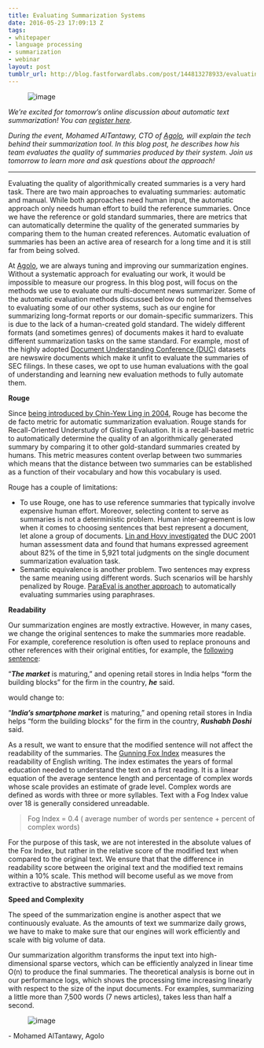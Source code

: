 ```yaml
---
title: Evaluating Summarization Systems
date: 2016-05-23 17:09:13 Z
tags:
- whitepaper
- language processing
- summarization
- webinar
layout: post
tumblr_url: http://blog.fastforwardlabs.com/post/144813278933/evaluating-summarization-systems
---
```


<figure data-orig-width="1300" data-orig-height="863" class="tmblr-full"><img src="http://68.media.tumblr.com/d879f22c1b7be3467b606c8aa8f7cfb6/tumblr_inline_o7n3a6bf5R1ta78fg_540.jpg" alt="image" data-orig-width="1300" data-orig-height="863"/></figure><p><i>We’re excited for tomorrow’s online discussion about automatic text summarization! You can <a href="https://textsummarizationwebinar.splashthat.com/">register here</a>. </i></p><p><i>During the event, Mohamed AlTantawy, CTO of <a href="http://www.agolo.com">Agolo</a>, will explain the tech behind their summarization tool. In this blog post, he describes how his team evaluates the quality of summaries produced by their system. Join us tomorrow to learn more and ask questions about the approach!</i></p><hr><p>Evaluating the quality of algorithmically created summaries is a very hard task. There are two main approaches to evaluating summaries: automatic and manual. While both approaches need human input, the automatic approach only needs human effort to build the reference summaries. Once we have the reference or gold standard summaries, there are metrics that can automatically determine the quality of the generated summaries by comparing them to the human created references. Automatic evaluation of summaries has been an active area of research for a long time and it is still far from being solved.<br/></p><p>At <a href="http://www.agolo.com">Agolo</a>, we are always tuning and improving our summarization engines. Without a systematic approach for evaluating our work, it would be impossible to measure our progress. In this blog post, will focus on the methods we use to evaluate our multi-document news summarizer. Some of the automatic evaluation methods discussed below do not lend themselves to evaluating some of our other systems, such as our engine for summarizing long-format reports or our domain-specific summarizers. This is due to the lack of a human-created gold standard. The widely different formats (and sometimes genres) of documents makes it hard to evaluate different summarization tasks on the same standard. For example, most of the highly adopted <a href="http://duc.nist.gov/">Document Understanding Conference (DUC)</a> datasets are newswire documents which make it unfit to evaluate the summaries of SEC filings. In these cases, we opt to use human evaluations with the goal of understanding and learning new evaluation methods to fully automate them.  </p><!-- more --><p><b>Rouge</b></p><p><b></b></p><p>Since <a href="https://scholar.google.com/citations?view_op=view_citation&amp;hl=en&amp;user=cDF07aYAAAAJ&amp;citation_for_view=cDF07aYAAAAJ:u5HHmVD_uO8C">being introduced by Chin-Yew Ling in 2004</a>, Rouge has become the de facto metric for automatic summarization evaluation. Rouge stands for Recall-Oriented Understudy of Gisting Evaluation. It is a recall-based metric to automatically determine the quality of an algorithmically generated summary by comparing it to other gold-standard summaries created by humans. This metric measures content overlap between two summaries which means that the distance between two summaries can be established as a function of their vocabulary and how this vocabulary is used.</p><p>Rouge has a couple of limitations:</p><ul><li>To use Rouge, one has to use reference summaries that typically involve expensive human effort. Moreover, selecting content to serve as summaries is not a deterministic problem. Human inter-agreement is low when it comes to choosing sentences that best represent a document, let alone a group of documents. <a href="https://scholar.google.com/citations?view_op=view_citation&amp;hl=en&amp;user=cDF07aYAAAAJ&amp;citation_for_view=cDF07aYAAAAJ:eQOLeE2rZwMC">Lin and Hovy investigated</a> the DUC 2001 human assessment data and found that humans expressed agreement about 82% of the time in 5,921 total judgments on the single document summarization evaluation task.  <br/></li><li>Semantic equivalence is another problem. Two sentences may express the same meaning using different words. Such scenarios will be harshly penalized by Rouge. <a href="http://research.microsoft.com/apps/pubs/default.aspx?id=69253">ParaEval is another approach</a> to automatically evaluating summaries using paraphrases. <br/></li></ul><p><b>Readability</b></p><p>Our summarization engines are mostly extractive. However, in many cases, we change the original sentences to make the summaries more readable. For example, coreference resolution is often used to replace pronouns and other references with their original entities, for example, the <a href="http://br.advfn.com/noticias/DJN/2016/artigo/70059200">following sentence</a>:<b><br/></b></p><p>“<i><b>The market</b></i> is maturing,” and opening retail stores in India helps “form the building blocks” for the firm in the country, <b><i>he</i></b> said.</p><p>would change to:</p><p>“<b><i>India&rsquo;s smartphone market</i></b> is maturing,” and opening retail stores in India helps “form the building blocks” for the firm in the country, <b><i>Rushabh Doshi</i></b> said.</p><p>As a result, we want to ensure that the modified sentence will not affect the readability of the summaries. The <a href="https://en.wikipedia.org/wiki/Gunning_fog_index">Gunning Fox Index</a> measures the readability of English writing. The index estimates the years of formal education needed to understand the text on a first reading. It is a linear equation of the average sentence length and percentage of complex words whose scale provides an estimate of grade level. Complex words are defined as words with three or more syllables. Text with a Fog Index value over 18 is generally considered unreadable.  </p><blockquote><p>Fog Index = 0.4 ( average number of words per sentence + percent of complex words)</p></blockquote><p>For the purpose of this task, we are not interested in the absolute values of the Fox Index, but rather in the relative score of the modified text when compared to the original text. We ensure that that the difference in readability score between the original text and the modified text remains within a 10% scale. This method will become useful as we move from extractive to abstractive summaries.<br/></p><p><b>Speed and Complexity</b></p><p>The speed of the summarization engine is another aspect that we continuously evaluate. As the amounts of text we summarize daily grows, we have to make to make sure that our engines will work efficiently and scale with big volume of data.<b><br/></b></p><p>Our summarization algorithm transforms the input text into high-dimensional sparse vectors, which can be efficiently analyzed in linear time O(n) to produce the final summaries. The theoretical analysis is borne out in our performance logs, which shows the processing time increasing linearly with respect to the size of the input documents. For examples, summarizing a little more than 7,500 words (7 news articles), takes less than half a second.<br/></p><figure data-orig-width="631" data-orig-height="302" class="tmblr-full"><img src="http://68.media.tumblr.com/b6ea78c28562d76d90e4da0165765860/tumblr_inline_o7n30giZIm1ta78fg_540.png" alt="image" data-orig-width="631" data-orig-height="302"/></figure><p>- Mohamed AlTantawy, Agolo</p>
